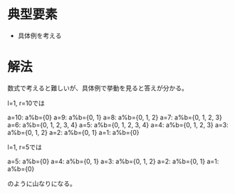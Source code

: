 # 典型要素

*   具体例を考える

# 解法

数式で考えると難しいが、具体例で挙動を見ると答えが分かる。

l=1, r=10では

a=10: a%b={0}
a=9: a%b={0, 1}
a=8: a%b={0, 1, 2}
a=7: a%b={0, 1, 2, 3}
a=6: a%b={0, 1, 2, 3, 4}
a=5: a%b={0, 1, 2, 3, 4}
a=4: a%b={0, 1, 2, 3}
a=3: a%b={0, 1, 2}
a=2: a%b={0, 1}
a=1: a%b={0}

l=1, r=5では

a=5: a%b={0}
a=4: a%b={0, 1}
a=3: a%b={0, 1, 2}
a=2: a%b={0, 1}
a=1: a%b={0}

のように山なりになる。
